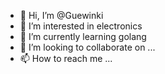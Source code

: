 - 👋 Hi, I’m @Guewinki
- 👀 I’m interested in electronics
- 🌱 I’m currently learning golang
- 💞️ I’m looking to collaborate on ...
- 📫 How to reach me ...

<!---
Guewinki/Guewinki is a ✨ special ✨ repository because its `README.md` (this file) appears on your GitHub profile.
You can click the Preview link to take a look at your changes.
--->

